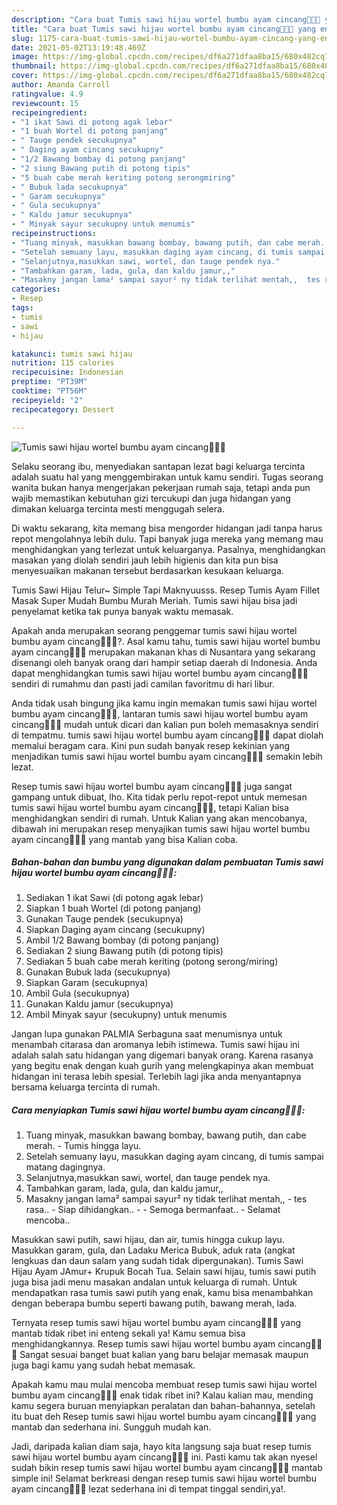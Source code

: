 ```yaml
---
description: "Cara buat Tumis sawi hijau wortel bumbu ayam cincang🥬🥕🍗 yang enak dan Mudah Dibuat"
title: "Cara buat Tumis sawi hijau wortel bumbu ayam cincang🥬🥕🍗 yang enak dan Mudah Dibuat"
slug: 1175-cara-buat-tumis-sawi-hijau-wortel-bumbu-ayam-cincang-yang-enak-dan-mudah-dibuat
date: 2021-05-02T13:19:48.469Z
image: https://img-global.cpcdn.com/recipes/df6a271dfaa8ba15/680x482cq70/tumis-sawi-hijau-wortel-bumbu-ayam-cincang🥬🥕🍗-foto-resep-utama.jpg
thumbnail: https://img-global.cpcdn.com/recipes/df6a271dfaa8ba15/680x482cq70/tumis-sawi-hijau-wortel-bumbu-ayam-cincang🥬🥕🍗-foto-resep-utama.jpg
cover: https://img-global.cpcdn.com/recipes/df6a271dfaa8ba15/680x482cq70/tumis-sawi-hijau-wortel-bumbu-ayam-cincang🥬🥕🍗-foto-resep-utama.jpg
author: Amanda Carroll
ratingvalue: 4.9
reviewcount: 15
recipeingredient:
- "1 ikat Sawi di potong agak lebar"
- "1 buah Wortel di potong panjang"
- " Tauge pendek secukupnya"
- " Daging ayam cincang secukupny"
- "1/2 Bawang bombay di potong panjang"
- "2 siung Bawang putih di potong tipis"
- "5 buah cabe merah keriting potong serongmiring"
- " Bubuk lada secukupnya"
- " Garam secukupnya"
- " Gula secukupnya"
- " Kaldu jamur secukupnya"
- " Minyak sayur secukupny untuk menumis"
recipeinstructions:
- "Tuang minyak, masukkan bawang bombay, bawang putih, dan cabe merah. Tumis hingga layu."
- "Setelah semuany layu, masukkan daging ayam cincang, di tumis sampai matang dagingnya."
- "Selanjutnya,masukkan sawi, wortel, dan tauge pendek nya."
- "Tambahkan garam, lada, gula, dan kaldu jamur,,"
- "Masakny jangan lama² sampai sayur² ny tidak terlihat mentah,,  tes rasa..  Siap dihidangkan..   Semoga bermanfaat.. Selamat mencoba.."
categories:
- Resep
tags:
- tumis
- sawi
- hijau

katakunci: tumis sawi hijau 
nutrition: 115 calories
recipecuisine: Indonesian
preptime: "PT39M"
cooktime: "PT56M"
recipeyield: "2"
recipecategory: Dessert

---
```



![Tumis sawi hijau wortel bumbu ayam cincang🥬🥕🍗](https://img-global.cpcdn.com/recipes/df6a271dfaa8ba15/680x482cq70/tumis-sawi-hijau-wortel-bumbu-ayam-cincang🥬🥕🍗-foto-resep-utama.jpg)

Selaku seorang ibu, menyediakan santapan lezat bagi keluarga tercinta adalah suatu hal yang menggembirakan untuk kamu sendiri. Tugas seorang  wanita bukan hanya mengerjakan pekerjaan rumah saja, tetapi anda pun wajib memastikan kebutuhan gizi tercukupi dan juga hidangan yang dimakan keluarga tercinta mesti menggugah selera.

Di waktu  sekarang, kita memang bisa mengorder hidangan jadi tanpa harus repot mengolahnya lebih dulu. Tapi banyak juga mereka yang memang mau menghidangkan yang terlezat untuk keluarganya. Pasalnya, menghidangkan masakan yang diolah sendiri jauh lebih higienis dan kita pun bisa menyesuaikan makanan tersebut berdasarkan kesukaan keluarga. 

Tumis Sawi Hijau Telur~ Simple Tapi Maknyuusss. Resep Tumis Ayam Fillet Masak Super Mudah Bumbu Murah Meriah. Tumis sawi hijau bisa jadi penyelamat ketika tak punya banyak waktu memasak.

Apakah anda merupakan seorang penggemar tumis sawi hijau wortel bumbu ayam cincang🥬🥕🍗?. Asal kamu tahu, tumis sawi hijau wortel bumbu ayam cincang🥬🥕🍗 merupakan makanan khas di Nusantara yang sekarang disenangi oleh banyak orang dari hampir setiap daerah di Indonesia. Anda dapat menghidangkan tumis sawi hijau wortel bumbu ayam cincang🥬🥕🍗 sendiri di rumahmu dan pasti jadi camilan favoritmu di hari libur.

Anda tidak usah bingung jika kamu ingin memakan tumis sawi hijau wortel bumbu ayam cincang🥬🥕🍗, lantaran tumis sawi hijau wortel bumbu ayam cincang🥬🥕🍗 mudah untuk dicari dan kalian pun boleh memasaknya sendiri di tempatmu. tumis sawi hijau wortel bumbu ayam cincang🥬🥕🍗 dapat diolah memalui beragam cara. Kini pun sudah banyak resep kekinian yang menjadikan tumis sawi hijau wortel bumbu ayam cincang🥬🥕🍗 semakin lebih lezat.

Resep tumis sawi hijau wortel bumbu ayam cincang🥬🥕🍗 juga sangat gampang untuk dibuat, lho. Kita tidak perlu repot-repot untuk memesan tumis sawi hijau wortel bumbu ayam cincang🥬🥕🍗, tetapi Kalian bisa menghidangkan sendiri di rumah. Untuk Kalian yang akan mencobanya, dibawah ini merupakan resep menyajikan tumis sawi hijau wortel bumbu ayam cincang🥬🥕🍗 yang mantab yang bisa Kalian coba.

<!--inarticleads1-->

##### Bahan-bahan dan bumbu yang digunakan dalam pembuatan Tumis sawi hijau wortel bumbu ayam cincang🥬🥕🍗:

1. Sediakan 1 ikat Sawi (di potong agak lebar)
1. Siapkan 1 buah Wortel (di potong panjang)
1. Gunakan  Tauge pendek (secukupnya)
1. Siapkan  Daging ayam cincang (secukupny)
1. Ambil 1/2 Bawang bombay (di potong panjang)
1. Sediakan 2 siung Bawang putih (di potong tipis)
1. Sediakan 5 buah cabe merah keriting (potong serong/miring)
1. Gunakan  Bubuk lada (secukupnya)
1. Siapkan  Garam (secukupnya)
1. Ambil  Gula (secukupnya)
1. Gunakan  Kaldu jamur (secukupnya)
1. Ambil  Minyak sayur (secukupny) untuk menumis


Jangan lupa gunakan PALMIA Serbaguna saat menumisnya untuk menambah citarasa dan aromanya lebih istimewa. Tumis sawi hijau ini adalah salah satu hidangan yang digemari banyak orang. Karena rasanya yang begitu enak dengan kuah gurih yang melengkapinya akan membuat hidangan ini terasa lebih spesial. Terlebih lagi jika anda menyantapnya bersama keluarga tercinta di rumah. 

<!--inarticleads2-->

##### Cara menyiapkan Tumis sawi hijau wortel bumbu ayam cincang🥬🥕🍗:

1. Tuang minyak, masukkan bawang bombay, bawang putih, dan cabe merah. - Tumis hingga layu.
1. Setelah semuany layu, masukkan daging ayam cincang, di tumis sampai matang dagingnya.
1. Selanjutnya,masukkan sawi, wortel, dan tauge pendek nya.
1. Tambahkan garam, lada, gula, dan kaldu jamur,,
1. Masakny jangan lama² sampai sayur² ny tidak terlihat mentah,, -  tes rasa..  - Siap dihidangkan..  -  - Semoga bermanfaat.. - Selamat mencoba..


Masukkan sawi putih, sawi hijau, dan air, tumis hingga cukup layu. Masukkan garam, gula, dan Ladaku Merica Bubuk, aduk rata (angkat lengkuas dan daun salam yang sudah tidak dipergunakan). Tumis Sawi Hijau Ayam JAmur+ Krupuk Bocah Tua. Selain sawi hijau, tumis sawi putih juga bisa jadi menu masakan andalan untuk keluarga di rumah. Untuk mendapatkan rasa tumis sawi putih yang enak, kamu bisa menambahkan dengan beberapa bumbu seperti bawang putih, bawang merah, lada. 

Ternyata resep tumis sawi hijau wortel bumbu ayam cincang🥬🥕🍗 yang mantab tidak ribet ini enteng sekali ya! Kamu semua bisa menghidangkannya. Resep tumis sawi hijau wortel bumbu ayam cincang🥬🥕🍗 Sangat sesuai banget buat kalian yang baru belajar memasak maupun juga bagi kamu yang sudah hebat memasak.

Apakah kamu mau mulai mencoba membuat resep tumis sawi hijau wortel bumbu ayam cincang🥬🥕🍗 enak tidak ribet ini? Kalau kalian mau, mending kamu segera buruan menyiapkan peralatan dan bahan-bahannya, setelah itu buat deh Resep tumis sawi hijau wortel bumbu ayam cincang🥬🥕🍗 yang mantab dan sederhana ini. Sungguh mudah kan. 

Jadi, daripada kalian diam saja, hayo kita langsung saja buat resep tumis sawi hijau wortel bumbu ayam cincang🥬🥕🍗 ini. Pasti kamu tak akan nyesel sudah bikin resep tumis sawi hijau wortel bumbu ayam cincang🥬🥕🍗 mantab simple ini! Selamat berkreasi dengan resep tumis sawi hijau wortel bumbu ayam cincang🥬🥕🍗 lezat sederhana ini di tempat tinggal sendiri,ya!.

